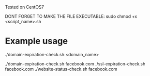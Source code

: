 Tested on CentOS7

DONT FORGET TO MAKE THE FILE EXECUTABLE: sudo chmod +x <script_name>.sh

# Example usage
./domain-expiration-check.sh <domain_name>

./domain-expiration-check.sh facebook.com
./ssl-expiration-check.sh facebook.com
./website-status-check.sh facebook.com

